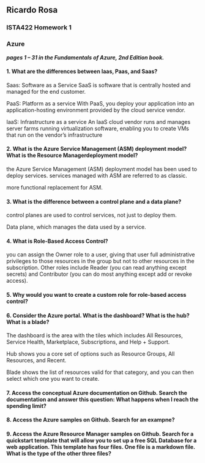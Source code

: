 ## Ricardo Rosa

### ISTA422 Homework 1

### Azure


***pages 1 – 31 in the Fundamentals of Azure, 2nd Edition book.***


#### 1. What are the differences between Iaas, Paas, and Saas?
Saas: Software as a Service
SaaS is software that is centrally hosted and managed for the end customer.

PaaS: Platform as a service
With PaaS, you deploy your application into an application-hosting environment provided by the cloud service vendor.

IaaS: Infrastructure as a service
An IaaS cloud vendor runs and manages server farms running virtualization software, enabling you to create VMs that run on the vendor’s infrastructure

#### 2. What is the Azure Service Management (ASM) deployment model? What is the Resource Managerdeployment model?
the Azure Service Management (ASM) deployment model has been used to deploy services. services managed with ASM are referred to as classic.

more functional replacement for ASM.

#### 3. What is the difference between a control plane and a data plane?
control planes are used to control services, not just to deploy them.

Data plane, which manages the data used by a service.

#### 4. What is Role-Based Access Control?
you can assign the Owner role to a user, giving that user full administrative privileges to those resources in the group but not to other resources in the subscription. Other roles include Reader (you can read anything except secrets) and Contributor (you can do most anything except add or revoke access).

#### 5. Why would you want to create a custom role for role-based access control?


#### 6. Consider the Azure portal. What is the dashboard? What is the hub? What is a blade?
The dashboard is the area with the tiles which includes All Resources, Service Health, Marketplace, Subscriptions, and Help + Support.

Hub shows you a core set of options such as Resource Groups, All Resources, and Recent.

Blade shows the list of resources valid for that category, and you can then select which one you want to create.

#### 7. Access the conceptual Azure documentation on Github. Search the documentation and answer this question: What happens when I reach the spending limit?


#### 8. Access the Azure samples on Github. Search for an exampne?



#### 9. Access the Azure Resource Manager samples on Github. Search for a quickstart template that will allow you to set up a free SQL Database for a web application. This template has four files. One file is a markdown file. What is the type of the other three files?